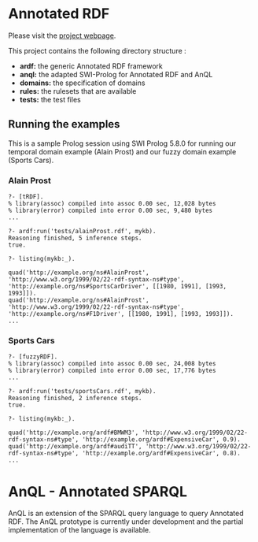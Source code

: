 # Annotated RDF

Please visit the [project webpage](http://nunolopes.github.io/anql/).

This project contains the following directory structure :
* **ardf:** the generic Annotated RDF framework
* **anql:** the adapted SWI-Prolog for Annotated RDF and AnQL
* **domains:** the specification of domains
* **rules:** the rulesets that are available
* **tests:** the test files


## Running the examples

This is a sample Prolog session using SWI Prolog 5.8.0 for running our temporal domain example (Alain Prost) and our fuzzy domain example (Sports Cars).

### Alain Prost 
```
?- [tRDF].
% library(assoc) compiled into assoc 0.00 sec, 12,028 bytes
% library(error) compiled into error 0.00 sec, 9,480 bytes
...

?- ardf:run('tests/alainProst.rdf', mykb).
Reasoning finished, 5 inference steps.
true.

?- listing(mykb:_).

quad('http://example.org/ns#AlainProst', 'http://www.w3.org/1999/02/22-rdf-syntax-ns#type', 'http://example.org/ns#SportsCarDriver', [[1980, 1991], [1993, 1993]]).
quad('http://example.org/ns#AlainProst', 'http://www.w3.org/1999/02/22-rdf-syntax-ns#type', 'http://example.org/ns#F1Driver', [[1980, 1991], [1993, 1993]]).
...
```
### Sports Cars
```
?- [fuzzyRDF].
% library(assoc) compiled into assoc 0.00 sec, 24,008 bytes
% library(error) compiled into error 0.00 sec, 17,776 bytes
...

?- ardf:run('tests/sportsCars.rdf', mykb).
Reasoning finished, 2 inference steps.
true.

?- listing(mykb:_).

quad('http://example.org/ardf#BMWM3', 'http://www.w3.org/1999/02/22-rdf-syntax-ns#type', 'http://example.org/ardf#ExpensiveCar', 0.9).
quad('http://example.org/ardf#audiTT', 'http://www.w3.org/1999/02/22-rdf-syntax-ns#type', 'http://example.org/ardf#ExpensiveCar', 0.8).
...
```

# AnQL - Annotated SPARQL
AnQL is an extension of the SPARQL query language to query Annotated RDF. The AnQL prototype is currently under development and the partial implementation of the language is available. 
